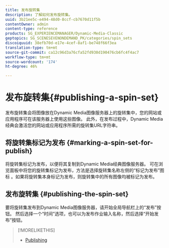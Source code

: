 ```yaml
---
title: 发布旋转集
description: 了解如何发布旋转集。
uuid: 3b21ee5c-e494-48d0-8ccf-cb7670d11f5b
contentOwner: admin
content-type: reference
products: SG_EXPERIENCEMANAGER/Dynamic-Media-Classic
geptopics: SG_SCENESEVENONDEMAND_PK/categories/spin_sets
discoiquuid: 38efb70d-e17e-4cef-8af1-be748f66f3ea
translation-type: tm+mt
source-git-commit: ca12c96d3a76cfa52fd930d190476cb6fc4f4ac7
workflow-type: tm+mt
source-wordcount: '174'
ht-degree: 46%

---
```



# 发布旋转集{#publishing-a-spin-set}

发布旋转集会将图像放在Dynamic Media图像服务器上的旋转集中，您的网站或应用程序可在该服务器上使用这些图像。 此外，在发布过程中，Dynamic Media经典会激活您的网站或应用程序所需的旋转集URL字符串。

## 将旋转集标记为发布 {#marking-a-spin-set-for-publish}

将旋转集标记为发布，以便将其复制到Dynamic Media经典图像服务器。 可在浏览面板中将您的旋转集标记为发布，方法是选择旋转集名称左侧的“标记为发布”图标 。如果将旋转集本身标记为发布，则旋转集中的所有图像均被标记为发布。

## 发布旋转集 {#publishing-the-spin-set}

要将旋转集发布到Dynamic Media图像服务器，请开始全局导航栏上的“发布”按钮。 然后选择一个“时间”选项，也可以为发布作业输入名称，然后选择“开始发布”按钮。

>[!MORELIKETHIS]
>
>* [Publishing](publishing-files.md#publishing_files)

